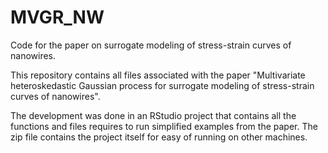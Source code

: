 # MVGR_NW

Code for the paper on surrogate modeling of stress-strain curves of nanowires.

This repository contains all files associated with the paper "Multivariate heteroskedastic Gaussian process for surrogate modeling of stress-strain curves of nanowires".

The development was done in an RStudio project that contains all the functions and files requires to run simplified examples from the paper. The zip file contains the project itself for easy of running on other machines.
